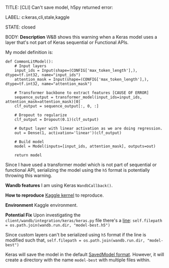 TITLE:
[CLI] Can't save model, h5py returned error: 

LABEL:
c:keras,cli,stale,kaggle

STATE:
closed

BODY:
**Description**
W&B shows this warning when a Keras model uses a layer that's not part of Keras sequential or Functional APIs. 

My model definition is:
```
def CommonLitModel():
    # Input layers
    input_ids = Input(shape=(CONFIG['max_token_length'],), dtype=tf.int32, name="input_ids")
    attention_mask = Input(shape=(CONFIG['max_token_length'],), dtype=tf.int32, name="attention_mask")
    
    # Transformer backbone to extract features [CAUSE OF ERROR]
    sequence_output = transformer_model(input_ids=input_ids, attention_mask=attention_mask)[0]
    clf_output = sequence_output[:, 0, :]
    
    # Dropout to regularize 
    clf_output = Dropout(0.1)(clf_output)
    
    # Output layer with linear activation as we are doing regression. 
    out = Dense(1, activation='linear')(clf_output)
    
    # Build model 
    model = Model(inputs=[input_ids, attention_mask], outputs=out)
    
    return model
```
Since I have used a transformer model which is not part of sequential or functional API, serializing the model using the `h5` format is potentially throwing this warning. 

**Wandb features**
I am using Keras `WandbCallback()`.

**How to reproduce**
[Kaggle kernel](https://www.kaggle.com/ayuraj/transformer-baseline-with-tf-keras-and-w-b?scriptVersionId=62683116) to reproduce. 

**Environment**
Kaggle environment.

**Potential Fix**
Upon investigating the `client/wandb/integration/keras/keras.py` file there's a [line](https://github.com/wandb/client/blob/94c226afc4925535e6301c9bc9b9ee36061d99d4/wandb/integration/keras/keras.py#L354):
`self.filepath = os.path.join(wandb.run.dir, "model-best.h5")`

Since custom layers can't be serialized using `h5` format if the line is modified such that,
`self.filepath = os.path.join(wandb.run.dir, "model-best")`

Keras will save the model in the default [SavedModel format](https://www.tensorflow.org/guide/keras/save_and_serialize#savedmodel_format). However, it will create a directory with the name `model-best` with multiple files within. 



